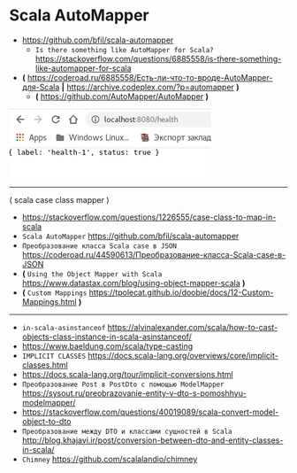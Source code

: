
# Scala AutoMapper

* https://github.com/bfil/scala-automapper
  * `Is there something like AutoMapper for Scala?` https://stackoverflow.com/questions/6885558/is-there-something-like-automapper-for-scala
* **(** https://coderoad.ru/6885558/Есть-ли-что-то-вроде-AutoMapper-для-Scala **|**  https://archive.codeplex.com/?p=automapper **)**
  * **(** https://github.com/AutoMapper/AutoMapper **)**

![Screenshot-1](screenshot-1.png)


---

( scala case class mapper )
* https://stackoverflow.com/questions/1226555/case-class-to-map-in-scala
* `Scala AutoMapper` https://github.com/bfil/scala-automapper
* `Преобразование класса Scala case в JSON` https://coderoad.ru/44590613/Преобразование-класса-Scala-case-в-JSON
* **(** `Using the Object Mapper with Scala` https://www.datastax.com/blog/using-object-mapper-scala **)**
* **(** `Custom Mappings` https://tpolecat.github.io/doobie/docs/12-Custom-Mappings.html **)**

---

* `in-scala-asinstanceof` https://alvinalexander.com/scala/how-to-cast-objects-class-instance-in-scala-asinstanceof/
* https://www.baeldung.com/scala/type-casting
* `IMPLICIT CLASSES` https://docs.scala-lang.org/overviews/core/implicit-classes.html
* https://docs.scala-lang.org/tour/implicit-conversions.html
* `Преобразование Post в PostDto с помощью ModelMapper` https://sysout.ru/preobrazovanie-entity-v-dto-s-pomoshhyu-modelmapper/
* https://stackoverflow.com/questions/40019089/scala-convert-model-object-to-dto
* `Преобразование между DTO и классами сущностей в Scala` http://blog.khajavi.ir/post/conversion-between-dto-and-entity-classes-in-scala/
* `Chimney` https://github.com/scalalandio/chimney